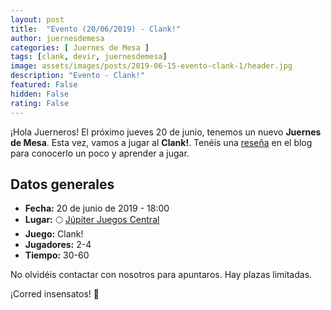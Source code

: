 ```yaml
---
layout: post
title:  "Evento (20/06/2019) - Clank!"
author: juernesdemesa
categories: [ Juernes de Mesa ]
tags: [clank, devir, juernesdemesa]
image: assets/images/posts/2019-06-15-evento-clank-1/header.jpg
description: "Evento - Clank!"
featured: False
hidden: False
rating: False
---
```


¡Hola Juerneros! El próximo jueves 20 de junio, tenemos un nuevo **Juernes de Mesa**. Esta vez, vamos a jugar al **Clank!**. Tenéis una [reseña](/conociendo-clank) en el blog para conocerlo un poco y aprender a jugar.

## Datos generales

* **Fecha:** 20 de junio de 2019 - 18:00
* **Lugar:** 🌕 [Júpiter Juegos Central](https://www.jupiterjuegos.com/tiendas/) 
* **Juego:** Clank!
* **Jugadores:** 2-4
* **Tiempo:** 30-60

No olvidéis contactar con nosotros para apuntaros. Hay plazas limitadas. 

¡Corred insensatos! 🧙